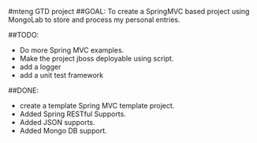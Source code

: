 #mteng GTD project
##GOAL:
To create a SpringMVC based project using MongoLab to store and process my personal entries.

##TODO:
* Do more Spring MVC examples.
* Make the project jboss deployable using script.
* add a logger
* add a unit test framework

##DONE:
* create a template Spring MVC template project.
* Added Spring RESTful Supports. 
* Added JSON supports.
* Added Mongo DB support.
